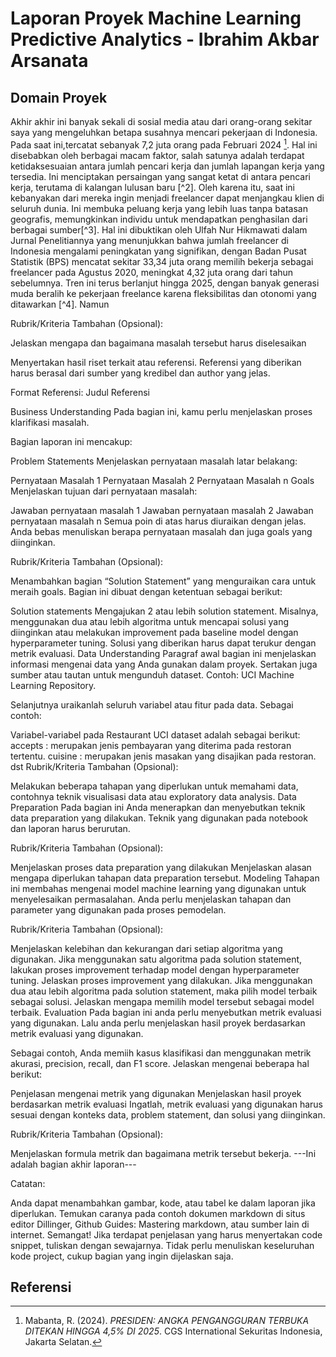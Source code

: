 # Laporan Proyek Machine Learning Predictive Analytics - Ibrahim Akbar Arsanata
## Domain Proyek
Akhir akhir ini banyak sekali di sosial media atau dari orang-orang sekitar saya yang mengeluhkan betapa susahnya mencari pekerjaan di Indonesia. Pada saat ini,tercatat sebanyak 7,2 juta orang pada Februari 2024 [^1]. Hal ini disebabkan oleh berbagai macam faktor, salah satunya adalah terdapat ketidaksesuaian antara jumlah pencari kerja dan jumlah lapangan kerja yang tersedia. Ini menciptakan persaingan yang sangat ketat di antara pencari kerja, terutama di kalangan lulusan baru [^2]. Oleh karena itu, saat ini kebanyakan dari mereka ingin menjadi freelancer dapat menjangkau klien di seluruh dunia. Ini membuka peluang kerja yang lebih luas tanpa batasan geografis, memungkinkan individu untuk mendapatkan penghasilan dari berbagai sumber[^3]. Hal ini dibuktikan oleh Ulfah Nur Hikmawati dalam Jurnal Penelitiannya yang  menunjukkan bahwa jumlah freelancer di Indonesia mengalami peningkatan yang signifikan, dengan Badan Pusat Statistik (BPS) mencatat sekitar 33,34 juta orang memilih bekerja sebagai freelancer pada Agustus 2020, meningkat 4,32 juta orang dari tahun sebelumnya. Tren ini terus berlanjut hingga 2025, dengan banyak generasi muda beralih ke pekerjaan freelance karena fleksibilitas dan otonomi yang ditawarkan [^4]. Namun

Rubrik/Kriteria Tambahan (Opsional):

Jelaskan mengapa dan bagaimana masalah tersebut harus diselesaikan

Menyertakan hasil riset terkait atau referensi. Referensi yang diberikan harus berasal dari sumber yang kredibel dan author yang jelas.

Format Referensi: Judul Referensi

Business Understanding
Pada bagian ini, kamu perlu menjelaskan proses klarifikasi masalah.

Bagian laporan ini mencakup:

Problem Statements
Menjelaskan pernyataan masalah latar belakang:

Pernyataan Masalah 1
Pernyataan Masalah 2
Pernyataan Masalah n
Goals
Menjelaskan tujuan dari pernyataan masalah:

Jawaban pernyataan masalah 1
Jawaban pernyataan masalah 2
Jawaban pernyataan masalah n
Semua poin di atas harus diuraikan dengan jelas. Anda bebas menuliskan berapa pernyataan masalah dan juga goals yang diinginkan.

Rubrik/Kriteria Tambahan (Opsional):

Menambahkan bagian “Solution Statement” yang menguraikan cara untuk meraih goals. Bagian ini dibuat dengan ketentuan sebagai berikut:

Solution statements
Mengajukan 2 atau lebih solution statement. Misalnya, menggunakan dua atau lebih algoritma untuk mencapai solusi yang diinginkan atau melakukan improvement pada baseline model dengan hyperparameter tuning.
Solusi yang diberikan harus dapat terukur dengan metrik evaluasi.
Data Understanding
Paragraf awal bagian ini menjelaskan informasi mengenai data yang Anda gunakan dalam proyek. Sertakan juga sumber atau tautan untuk mengunduh dataset. Contoh: UCI Machine Learning Repository.

Selanjutnya uraikanlah seluruh variabel atau fitur pada data. Sebagai contoh:

Variabel-variabel pada Restaurant UCI dataset adalah sebagai berikut:
accepts : merupakan jenis pembayaran yang diterima pada restoran tertentu.
cuisine : merupakan jenis masakan yang disajikan pada restoran.
dst
Rubrik/Kriteria Tambahan (Opsional):

Melakukan beberapa tahapan yang diperlukan untuk memahami data, contohnya teknik visualisasi data atau exploratory data analysis.
Data Preparation
Pada bagian ini Anda menerapkan dan menyebutkan teknik data preparation yang dilakukan. Teknik yang digunakan pada notebook dan laporan harus berurutan.

Rubrik/Kriteria Tambahan (Opsional):

Menjelaskan proses data preparation yang dilakukan
Menjelaskan alasan mengapa diperlukan tahapan data preparation tersebut.
Modeling
Tahapan ini membahas mengenai model machine learning yang digunakan untuk menyelesaikan permasalahan. Anda perlu menjelaskan tahapan dan parameter yang digunakan pada proses pemodelan.

Rubrik/Kriteria Tambahan (Opsional):

Menjelaskan kelebihan dan kekurangan dari setiap algoritma yang digunakan.
Jika menggunakan satu algoritma pada solution statement, lakukan proses improvement terhadap model dengan hyperparameter tuning. Jelaskan proses improvement yang dilakukan.
Jika menggunakan dua atau lebih algoritma pada solution statement, maka pilih model terbaik sebagai solusi. Jelaskan mengapa memilih model tersebut sebagai model terbaik.
Evaluation
Pada bagian ini anda perlu menyebutkan metrik evaluasi yang digunakan. Lalu anda perlu menjelaskan hasil proyek berdasarkan metrik evaluasi yang digunakan.

Sebagai contoh, Anda memiih kasus klasifikasi dan menggunakan metrik akurasi, precision, recall, dan F1 score. Jelaskan mengenai beberapa hal berikut:

Penjelasan mengenai metrik yang digunakan
Menjelaskan hasil proyek berdasarkan metrik evaluasi
Ingatlah, metrik evaluasi yang digunakan harus sesuai dengan konteks data, problem statement, dan solusi yang diinginkan.

Rubrik/Kriteria Tambahan (Opsional):

Menjelaskan formula metrik dan bagaimana metrik tersebut bekerja.
---Ini adalah bagian akhir laporan---

Catatan:

Anda dapat menambahkan gambar, kode, atau tabel ke dalam laporan jika diperlukan. Temukan caranya pada contoh dokumen markdown di situs editor Dillinger, Github Guides: Mastering markdown, atau sumber lain di internet. Semangat!
Jika terdapat penjelasan yang harus menyertakan code snippet, tuliskan dengan sewajarnya. Tidak perlu menuliskan keseluruhan kode project, cukup bagian yang ingin dijelaskan saja.

## Referensi
[^1]: Mabanta, R. (2024). *PRESIDEN: ANGKA PENGANGGURAN TERBUKA DITEKAN HINGGA 4,5% DI 2025*. CGS International Sekuritas Indonesia, Jakarta Selatan.
